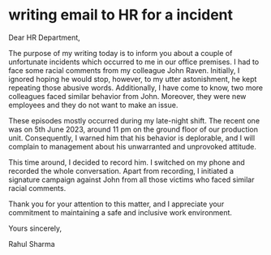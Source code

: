 # writing email to HR for a incident 

Dear HR Department,

The purpose of my writing today is to inform you about a couple of unfortunate incidents which occurred to me in our office premises.
I had to face some racial comments from my colleague John Raven. Initially, I ignored hoping he would stop, however, to my utter astonishment, he kept repeating those abusive words. 
Additionally, I have come to know, two more colleagues faced similar behavior from John. Moreover, they were new employees and they do not want to make an issue.

These episodes mostly occurred during my late-night shift. The recent one was on 5th June 2023, around 11 pm on the ground floor of our production unit. Consequently, I warned him that his behavior is deplorable, 
and I will complain to management about his unwarranted and unprovoked attitude. 

This time around, I decided to record him. I switched on my phone and recorded the whole conversation. Apart from recording, I initiated a signature campaign against John from all those victims who faced similar 
racial comments.

Thank you for your attention to this matter, and I appreciate your commitment to maintaining a safe and inclusive work environment.

Yours sincerely,

Rahul Sharma  
